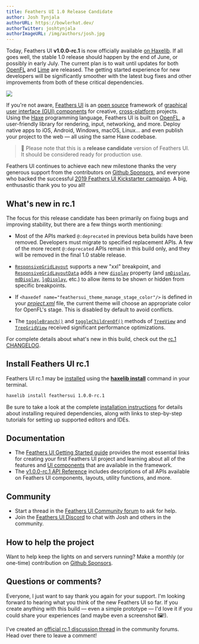 ```yaml
---
title: Feathers UI 1.0 Release Candidate
author: Josh Tynjala
authorURL: https://bowlerhat.dev/
authorTwitter: joshtynjala
authorImageURL: /img/authors/josh.jpg
---
```


Today, Feathers UI **v1.0.0-rc.1** is now officially available [on Haxelib](https://lib.haxe.org/p/feathersui). If all goes well, the stable 1.0 release should happen by the end of June, or possibly in early July. The current plan is to wait until updates for both [OpenFL](https://openfl.org/) and [Lime](https://lime.openfl.org/) are released. The getting started experience for new developers will be significantly smoother with the latest bug fixes and other improvements from both of these critical dependencies.

![](/blog/img/feathersui-rc-1.png)

If you're not aware, [Feathers UI](https://feathersui.com/) is an [open source](https://github.com/feathersui/feathersui-openfl) framework of [graphical user interface (GUI) components](https://feathersui.com/learn/haxe-openfl/ui-components) for creative, [cross-platform](https://feathersui.com/cross-platform-guis/) projects. Using the [Haxe](https://haxe.org/) programming language, Feathers UI is built on [OpenFL](https://openfl.org/), a user-friendly library for rendering, input, networking, and more. Deploy native apps to iOS, Android, Windows, macOS, Linux… and even publish your project to the web — all using the same Haxe codebase.

> 🎉 Please note that this is a **release candidate** version of Feathers UI. It should be considered ready for production use.

Feathers UI continues to achieve each new milestone thanks the very generous support from the contributors on [Github Sponsors](https://github.com/sponsors/joshtynjala), and everyone who backed the successful [2019 Feathers UI Kickstarter campaign](https://www.kickstarter.com/projects/feathersui/feathers-ui-cross-platform-components-for-haxe-and-openfl). A big, enthusastic thank you to you all!

## What's new in rc.1

The focus for this release candidate has been primarily on fixing bugs and improving stability, but there are a few things worth mentioning:

- Most of the APIs marked `@:deprecated` in previous beta builds have been removed. Developers must migrate to specified replacement APIs. A few of the more recent `@:deprecated` APIs remain in this build only, and they will be removed in the final 1.0 stable release.

- [`ResponsiveGridLayout`](https://feathersui.com/learn/haxe-openfl/responsive-grid-layout/) supports a new "xxl" breakpoint, and [`ResponsiveGridLayoutData`](https://api.feathersui.com/v1.0.0-rc.1/feathers/layout/ResponsiveGridLayoutData.html) adds a new [`display`](https://api.feathersui.com/v1.0.0-rc.1/feathers/layout/ResponsiveGridLayoutData.html#display) property (and [`smDisplay`](https://api.feathersui.com/v1.0.0-rc.1/feathers/layout/ResponsiveGridLayoutData.html#smDisplay), [`mdDisplay`](https://api.feathersui.com/v1.0.0-rc.1/feathers/layout/ResponsiveGridLayoutData.html#mdDisplay), [`lgDisplay`](https://api.feathersui.com/v1.0.0-rc.1/feathers/layout/ResponsiveGridLayoutData.html#lgDisplay), etc.) to allow items to be shown or hidden from specific breakpoints.

- If `<haxedef name="feathersui_theme_manage_stage_color"/>` is defined in your [_project.xml_](https://lime.openfl.org/docs/project-files/xml-format/) file, the current theme will choose an appropriate color for OpenFL's stage. This is disabled by default to avoid conflicts.

- The [`toggleBranch()`](https://api.feathersui.com/v1.0.0-rc.1/feathers/controls/TreeView.html#toggleBranch) and [`toggleChildrenOf()`](https://api.feathersui.com/v1.0.0-rc.1/feathers/controls/TreeView.html#toggleChildrenOf) methods of [`TreeView`](https://feathersui.com/learn/haxe-openfl/tree-view/) and [`TreeGridView`](https://feathersui.com/learn/haxe-openfl/tree-grid-view/) received significant performance optimizations.

For complete details about what's new in this build, check out the [rc.1 CHANGELOG](https://github.com/feathersui/feathersui-openfl/blob/v1.0.0-rc.1/CHANGELOG.md).

## Install Feathers UI rc.1

Feathers UI rc.1 may be [installed](https://feathersui.com/learn/haxe-openfl/installation) using the [**haxelib install**](https://lib.haxe.org/documentation/using-haxelib/#install) command in your terminal.

```sh
haxelib install feathersui 1.0.0-rc.1
```

Be sure to take a look at the complete [installation instructions](https://feathersui.com/learn/haxe-openfl/installation) for details about installing required dependencies, along with links to step-by-step tutorials for setting up supported editors and IDEs.

## Documentation

- The [Feathers UI Getting Started guide](https://feathersui.com/learn/haxe-openfl/getting-started) provides the most essential links for creating your first Feathers UI project and learning about all of the features and [UI components](https://feathersui.com/learn/haxe-openfl/ui-components) that are available in the framework.
- The [v1.0.0-rc.1 API Reference](https://api.feathersui.com/v1.0.0-rc.1/) includes descriptions of all APIs available on Feathers UI components, layouts, utility functions, and more.

## Community

- Start a thread in the [Feathers UI Community forum](https://community.feathersui.com/) to ask for help.
- Join the [Feathers UI Discord](https://discord.feathersui.com/) to chat with Josh and others in the community.

## How to help the project

Want to help keep the lights on and servers running? Make a monthly (or one-time) contribution on [Github Sponsors](https://github.com/sponsors/joshtynjala).

## Questions or comments?

Everyone, I just want to say thank you again for your support. I'm looking forward to hearing what you think of the new Feathers UI so far. If you create anything with this build — even a simple prototype — I'd love it if you could share your experiences (and maybe even a screenshot 🖼!).

I've created an [official rc.1 discussion thread](https://community.feathersui.com/d/89-feathers-ui-release-candidate) in the community forums. Head over there to leave a comment!
